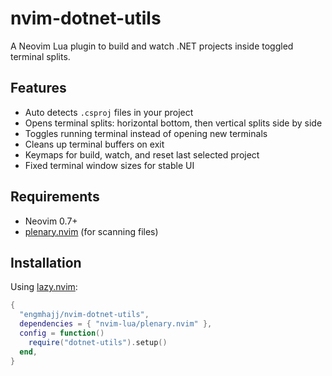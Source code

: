 # nvim-dotnet-utils

A Neovim Lua plugin to build and watch .NET projects inside toggled terminal
splits.

## Features

- Auto detects `.csproj` files in your project
- Opens terminal splits: horizontal bottom, then vertical splits side by side
- Toggles running terminal instead of opening new terminals
- Cleans up terminal buffers on exit
- Keymaps for build, watch, and reset last selected project
- Fixed terminal window sizes for stable UI

## Requirements

- Neovim 0.7+
- [plenary.nvim](https://github.com/nvim-lua/plenary.nvim) (for scanning files)

## Installation

Using [lazy.nvim](https://github.com/folke/lazy.nvim):

```lua
{
  "engmhajj/nvim-dotnet-utils",
  dependencies = { "nvim-lua/plenary.nvim" },
  config = function()
    require("dotnet-utils").setup()
  end,
}
```
